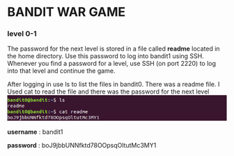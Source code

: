 # BANDIT WAR GAME

### level 0-1
The password for the next level is stored in a file called **readme** located in the home directory. Use this password to log into bandit1 using SSH. Whenever you find a password for a level, use SSH (on port 2220) to log into that level and continue the game.

After logging in use ls to list the files in bandit0. There was a readme file. I Used cat to read the file and there was the password for the next level 
![](/screenshot/bandit0-1.png)

**username** : bandit1

**password** : boJ9jbbUNNfktd78OOpsqOltutMc3MY1


